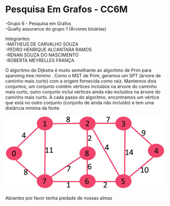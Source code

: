 # Pesquisa Em Grafos - CC6M

-Grupo 6 - Pesquisa em Grafos  
-Qualty assurance do grupo 1 (Árvores binárias)  
  
Integrantes:  
-MATHEUS DE CARVALHO SOUZA  
-PEDRO HENRIQUE ALCANTARA RAMOS  
-RENAN SOUZA DO NASCIMENTO  
-ROBERTA MEYRELLES FRANÇA  


O algoritmo de Dijkstra é muito semelhante ao algoritmo de Prim para spanning tree mínimo . Como o MST de Prim, geramos um SPT (árvore de caminho mais curto) com a origem fornecida como raiz. Mantemos dois conjuntos, um conjunto contém vértices incluídos na árvore do caminho mais curto, outro conjunto inclui vértices ainda não incluídos na árvore do caminho mais curto. A cada passo do algoritmo, encontramos um vértice que está no outro conjunto (conjunto de ainda não incluído) e tem uma distância mínima da fonte.


![alt text](https://github.com/Pedro-Brando/PesquisaEmGrafos/blob/main/Exemplo.png)
  
  
Abrantes por favor tenha piedade de nossas almas

